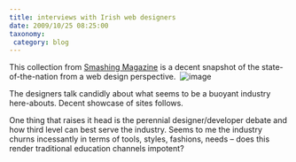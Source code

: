 ```yaml
---
title: interviews with Irish web designers
date: 2009/10/25 08:25:00
taxonomy: 
 category: blog 
---
```


This collection from [Smashing Magazine](http://www.smashingmagazine.com/2009/10/23/showcase-of-web-design-in-ireland-2/) is a decent snapshot of the state-of-the-nation from a web design perspective.
 ![image](http://lh5.ggpht.com/_-8eBgLSYyzA/SuQLkJJcjII/AAAAAAAAFD8/hczKWUfrnrE/image_thumb%5B3%5D.png?imgmax=800)

The designers talk candidly about what seems to be a buoyant industry here-abouts. Decent showcase of sites follows.

One thing that raises it head is the perennial designer/developer debate and how third level can best serve the industry. Seems to me the industry churns incessantly in terms of tools, styles, fashions, needs – does this render traditional education channels impotent?

